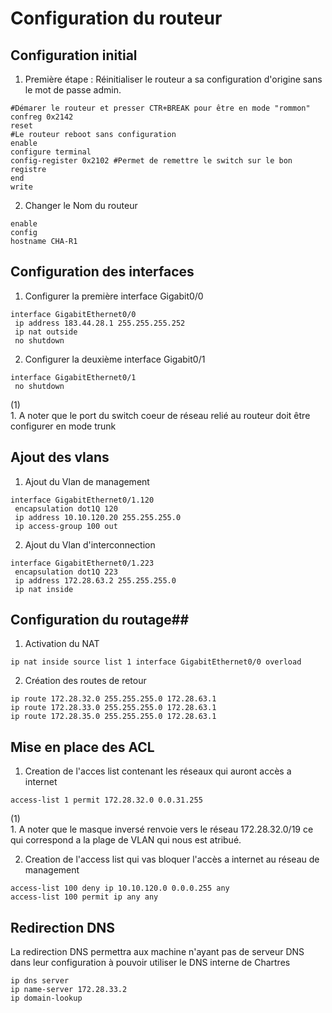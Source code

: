 # Configuration du routeur #
## Configuration initial ## 
1. Première étape : Réinitialiser le routeur a sa configuration d'origine sans le mot de passe admin. 

```
#Démarer le routeur et presser CTR+BREAK pour être en mode "rommon"
confreg 0x2142
reset
#Le routeur reboot sans configuration
enable
configure terminal
config-register 0x2102 #Permet de remettre le switch sur le bon registre
end
write
```
2. Changer le Nom du routeur 
```
enable 
config
hostname CHA-R1
```
## Configuration des interfaces ## 
1. Configurer la première interface Gigabit0/0
```
interface GigabitEthernet0/0
 ip address 183.44.28.1 255.255.255.252
 ip nat outside
 no shutdown
```
2. Configurer la deuxième interface Gigabit0/1
```
interface GigabitEthernet0/1
 no shutdown
```
<div class="annotate" markdown>
(1)
</div>
1. A noter que le port du switch coeur de réseau relié au routeur doit être configurer en mode trunk 

## Ajout des vlans ## 
1. Ajout du Vlan de management
```
interface GigabitEthernet0/1.120
 encapsulation dot1Q 120
 ip address 10.10.120.20 255.255.255.0
 ip access-group 100 out
```
2. Ajout du Vlan d'interconnection
```
interface GigabitEthernet0/1.223
 encapsulation dot1Q 223
 ip address 172.28.63.2 255.255.255.0
 ip nat inside
```
## Configuration du routage## 

1. Activation du NAT 
```
ip nat inside source list 1 interface GigabitEthernet0/0 overload 
```
2. Création des routes de retour
```
ip route 172.28.32.0 255.255.255.0 172.28.63.1
ip route 172.28.33.0 255.255.255.0 172.28.63.1
ip route 172.28.35.0 255.255.255.0 172.28.63.1
```
## Mise en place des ACL ##
1. Creation de l'acces list contenant les réseaux qui auront accès a internet
```
access-list 1 permit 172.28.32.0 0.0.31.255 
```
<div class="annotate" markdown>
(1)
</div>
1. A noter que le masque inversé renvoie vers le réseau 172.28.32.0/19 ce qui correspond a la plage de VLAN qui nous est atribué. 

2. Creation de l'access list qui vas bloquer l'accès a internet au réseau de management 
```
access-list 100 deny ip 10.10.120.0 0.0.0.255 any
access-list 100 permit ip any any
```
## Redirection DNS ##

La redirection DNS permettra aux machine n'ayant pas de serveur DNS dans leur configuration à pouvoir utiliser le DNS interne de Chartres

```
ip dns server 
ip name-server 172.28.33.2
ip domain-lookup
```
